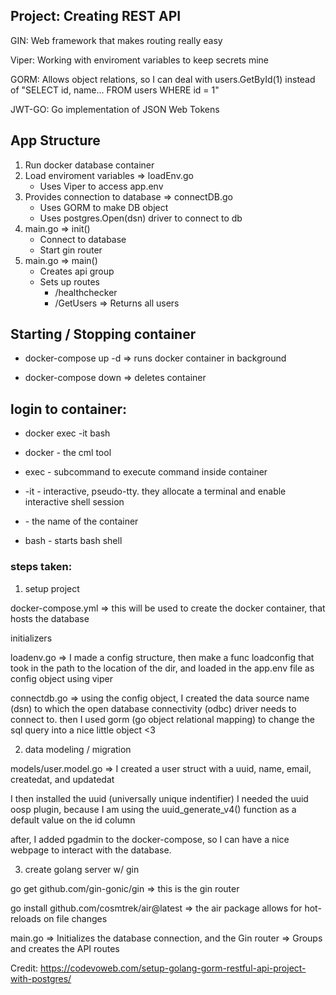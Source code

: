 ## Project: Creating REST API

GIN: Web framework that makes routing really easy

Viper: Working with enviroment variables to keep secrets mine

GORM: Allows object relations, so I can deal with users.GetById(1) instead of "SELECT id, name... FROM users WHERE id = 1"

JWT-GO: Go implementation of JSON Web Tokens

## App Structure

1. Run docker database container
2. Load enviroment variables    => loadEnv.go
    - Uses Viper to access app.env
3. Provides connection to database          => connectDB.go
    - Uses GORM to make DB object
    - Uses postgres.Open(dsn) driver to connect to db
4. main.go => init()
    - Connect to database
    - Start gin router
5. main.go => main()
    - Creates api group
    - Sets up routes
        - /healthchecker 
        - /GetUsers => Returns all users

## Starting / Stopping container
- docker-compose up -d
=> runs docker container in background

- docker-compose down
=> deletes container

## login to container:

- docker exec -it <container name> bash

- docker              - the cml tool

- exec                - subcommand to execute command inside container

- -it                 - interactive, pseudo-tty. they allocate a terminal and enable interactive shell session

- <container name>    - the name of the container

- bash                - starts bash shell


### steps taken:

1. setup project

docker-compose.yml
=> this will be used to create the docker container, that hosts the database

initializers

loadenv.go
=> I made a config structure, then make a func loadconfig that took in the path
to the location of the dir, and loaded in the app.env file as config object using viper

connectdb.go
=> using the config object, I created the data source name (dsn) to which
the open database connectivity (odbc) driver needs to connect to.
then I used gorm (go object relational mapping) to change the sql query
into a nice little object <3

2. data modeling / migration

models/user.model.go
=> I created a user struct with a uuid, name, email, createdat, and updatedat

I then installed the uuid (universally unique indentifier)
I needed the uuid oosp plugin, because I am using the uuid_generate_v4() function
as a default value on the id column

after, I added pgadmin to the docker-compose, so I can have
a nice webpage to interact with the database.

3. create golang server w/ gin

go get github.com/gin-gonic/gin
=> this is the gin router

go install github.com/cosmtrek/air@latest
=> the air package allows for hot-reloads on file changes

main.go
=> Initializes the database connection, and the Gin router
=> Groups and creates the API routes



Credit: https://codevoweb.com/setup-golang-gorm-restful-api-project-with-postgres/